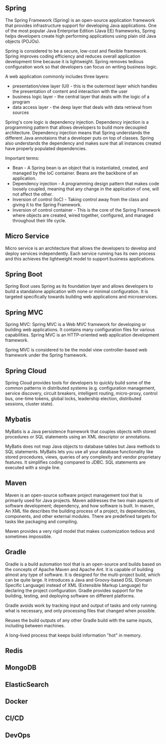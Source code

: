 ## Spring
The Spring Framework (Spring) is an open-source application framework that provides infrastructure support for developing Java applications.
One of the most popular Java Enterprise Edition (Java EE) frameworks,
Spring helps developers create high performing applications using plain old Java objects (POJOs).

Spring is considered to be a secure, low-cost and flexible framework.
Spring improves coding efficiency and reduces overall application development time because it is lightweight.
Spring removes tedious configuration work so that developers can focus on writing business logic.

A web application commonly includes three layers:
- presentation/view layer (UI) - this is the outermost layer which handles the presentation of content and interaction with the user
- business logic layer - the central layer that deals with the logic of a program
- data access layer - the deep layer that deals with data retrieval from sources

Spring's core logic is dependency injection.
Dependency injection is a programming pattern that allows developers to build more decoupled architecture.
Dependency injection means that Spring understands the different Java annotaions that a developer puts on top of classes.
Spring also understands the dependency and makes sure that all instances created have properly populated dependencies.

Important terms:
- Bean - A Spring bean is an object that is instantiated, created, and managed by the IoC container. Beans are the backbone of an application.
- Dependency injection - A programming design pattern that makes code loosely coupled, meaning that any change in the application of one, will not affect the other.
- Inversion of control (IoC) - Taking control away from the class and giving it to the Spring Framework.
- Inversion of control container - This is the core of the Spring Framework where objects are created, wired together, configured, and managed throughout their life cycle.

## Micro Service
Micro service is an architecture that allows the developers to develop and deploy services independently.
Each service running has its own process and this achieves the lightweight model to support business applications.

## Spring Boot
Spring Boot uses Spring as its foundation layer and allows developers to build a standalone application with none or minimal configuration.
It is targeted specifically towards building web applications and microservices.

## Spring MVC
Spring MVC: Spring MVC is a Web MVC framework for developing or building web applications. It contains many configuration files for various capabilities. Spring MVC is an HTTP-oriented web application development framework.

Spring MVC is considered to be the model view controller-based web framework under the Spring framework.

## Spring Cloud
Spring Cloud provides tools for developers to quickly build some of the common patterns in distributed systems (e.g. configuration management, service discovery, circuit breakers, intelligent routing, micro-proxy, control bus, one-time tokens, global locks, leadership election, distributed sessions, cluster state).

## Mybatis
MyBatis is a Java persistence framework that couples objects with stored procedures or SQL statements using an XML descriptor or annotations.

MyBatis does not map Java objects to database tables but Java methods to SQL statements.
MyBatis lets you use all your database functionality like stored procedures, views, queries of any complexity and vendor proprietary features.
It simplifies coding compared to JDBC.
SQL statements are executed with a single line.

## Maven
Maven is an open-source software project management tool that is primarily used for Java projects.
Maven addresses the two main aspects of software development; dependency, and how software is built. In maven, An XML file describes the building process of a project, its dependencies, components, and other external modules. There are predefined targets for tasks like packaging and compiling.

Maven provides a very rigid model that makes customization tedious and sometimes impossible.

## Gradle
Gradle is a build automation tool that is an open-source and builds based on the concepts of Apache Maven and Apache Ant. It is capable of building almost any type of software.
It is designed for the multi-project build, which can be quite large.
It introduces a Java and Groovy-based DSL (Domain Specific Language) instead of XML (Extensible Markup Language) for declaring the project configuration.
Gradle provides support for the building, testing, and deploying software on different platforms.

Gradle avoids work by tracking input and output of tasks and only running what is necessary, and only processing files that changed when possible.

Reuses the build outputs of any other Gradle build with the same inputs, including between machines.

A long-lived process that keeps build information "hot" in memory.

## Redis

## MongoDB

## ElasticSearch

## Docker

## CI/CD

## DevOps

